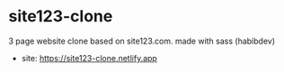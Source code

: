 # site123-clone
3 page website clone based on site123.com. made with sass (habibdev)
- site: https://site123-clone.netlify.app
